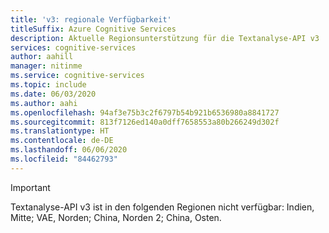 ```yaml
---
title: 'v3: regionale Verfügbarkeit'
titleSuffix: Azure Cognitive Services
description: Aktuelle Regionsunterstützung für die Textanalyse-API v3
services: cognitive-services
author: aahill
manager: nitinme
ms.service: cognitive-services
ms.topic: include
ms.date: 06/03/2020
ms.author: aahi
ms.openlocfilehash: 94af3e75b3c2f6797b54b921b6536980a8841727
ms.sourcegitcommit: 813f7126ed140a0dff7658553a80b266249d302f
ms.translationtype: HT
ms.contentlocale: de-DE
ms.lasthandoff: 06/06/2020
ms.locfileid: "84462793"
---
```

> [!IMPORTANT]
> Textanalyse-API v3 ist in den folgenden Regionen nicht verfügbar: Indien, Mitte; VAE, Norden; China, Norden 2; China, Osten.


